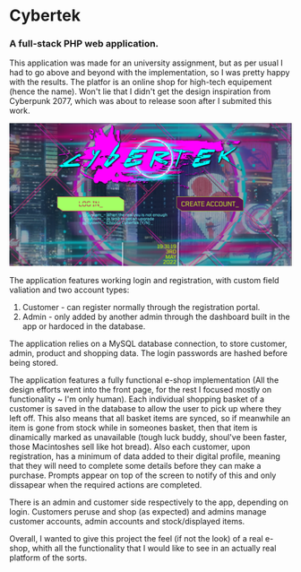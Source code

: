 # Cybertek
### A full-stack PHP web application. 
This application was made for an university assignment, but as per usual I had to go above and beyond with the implementation, so I was pretty happy with the results. The platfor is an online shop for high-tech equipement (hence the name). Won't lie that I didn't get the design inspiration from Cyberpunk 2077, which was about to release soon after I submited this work.

![Front page](https://github.com/MihaiNastase/Cybertek/blob/main/Screenshots/index.PNG?raw=true)

The application features working login and registration, with custom field valiation and two account types: 
  1. Customer - can register normally through the registration portal.
  2. Admin - only added by another admin through the dashboard built in the app or hardoced in the database.



The application relies on a MySQL database connection, to store customer, admin, product and shopping data. The login passwords are hashed before being stored.







The application features a fully functional e-shop implementation (All the design efforts went into the front page, for the rest I focused mostly on functionality ~ I'm only human). Each individual shopping basket of a customer is saved in the database to allow the user to pick up where they left off. This also means that all basket items are synced, so if meanwhile an item is gone from stock while in someones basket, then that item is dinamically marked as unavailable (tough luck buddy, shoul've been faster, those Macintoshes sell like hot bread). Also each customer, upon registration, has a minimum of data added to their digital profile, meaning that they will need to complete some details before they can make a purchase. Prompts appear on top of the screen to notify of this and only dissapear when the required actions are completed. 



There is an admin and customer side respectively to the app, depending on login. Customers peruse and shop (as expected) and admins manage customer accounts, admin accounts and stock/displayed items.

Overall, I wanted to give this project the feel (if not the look) of a real e-shop, whith all the functionality that I would like to see in an actually real platform of the sorts.

